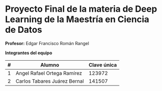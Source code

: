 # Proyecto Final de la materia de Deep Learning de la Maestría en Ciencia de Datos

**Profesor:** Edgar Francisco Román Rangel 

**Integrantes del equipo**

| # | Alumno                           | Clave única |
|---|-----------------------------------|-------------|
| 1 | Angel Rafael Ortega Ramírez | 123972      |
| 2 | Carlos Tabares Juárez Bernal        | 141507      |





